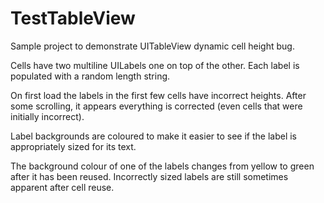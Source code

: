 TestTableView
=============

Sample project to demonstrate UITableView dynamic cell height bug.

Cells have two multiline UILabels one on top of the other. Each label is populated with a random length string.

On first load the labels in the first few cells have incorrect heights.
After some scrolling, it appears everything is corrected (even cells that were initially incorrect).

Label backgrounds are coloured to make it easier to see if the label is appropriately sized for its text.

The background colour of one of the labels changes from yellow to green after it has been reused.
Incorrectly sized labels are still sometimes apparent after cell reuse.


